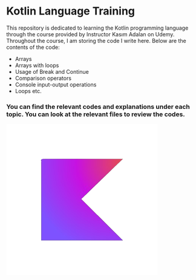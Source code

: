 # Kotlin Language Training

This repository is dedicated to learning the Kotlin programming language through the course provided by Instructor Kasım Adalan on Udemy. Throughout the course, I am storing the code I write here. Below are the contents of the code:

- Arrays
- Arrays with loops
- Usage of Break and Continue
- Comparison operators
- Console input-output operations
- Loops etc.

### You can find the relevant codes and explanations under each topic. You can look at the relevant files to review the codes.

![Kotlin icon](./Kotlin.png) 
